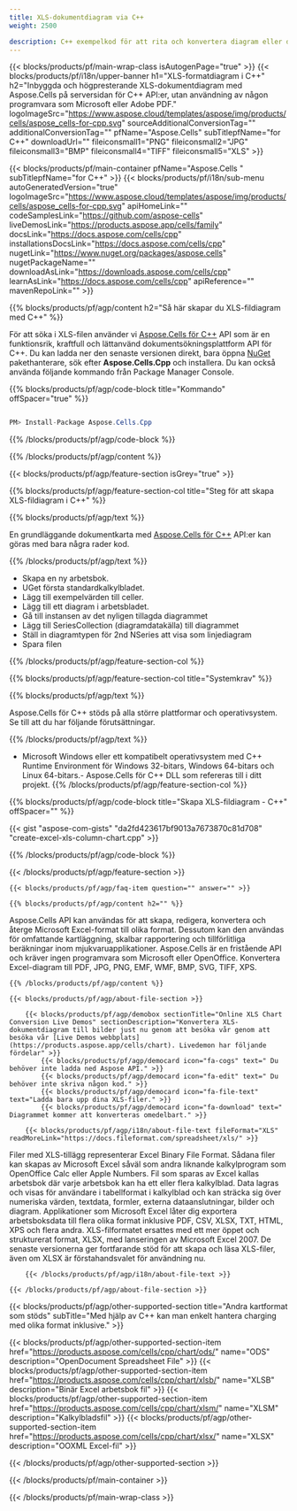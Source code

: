 ```yaml
---
title: XLS-dokumentdiagram via C++ 
weight: 2500

description: C++ exempelkod för att rita och konvertera diagram eller diagram i XLS-fil i C++ Runtime Environment för Windows 32-bitars, Windows 64-bitars och Linux 64-bitars.
---
```

{{< blocks/products/pf/main-wrap-class isAutogenPage="true" >}}
{{< blocks/products/pf/i18n/upper-banner h1="XLS-formatdiagram i C++" h2="Inbyggda och högpresterande XLS-dokumentdiagram med Aspose.Cells på serversidan för C++ API:er, utan användning av någon programvara som Microsoft eller Adobe PDF." logoImageSrc="https://www.aspose.cloud/templates/aspose/img/products/cells/aspose_cells-for-cpp.svg" sourceAdditionalConversionTag="" additionalConversionTag="" pfName="Aspose.Cells" subTitlepfName="for C++" downloadUrl="" fileiconsmall1="PNG" fileiconsmall2="JPG" fileiconsmall3="BMP" fileiconsmall4="TIFF" fileiconsmall5="XLS" >}}

{{< blocks/products/pf/main-container pfName="Aspose.Cells " subTitlepfName="for C++" >}}
{{< blocks/products/pf/i18n/sub-menu autoGeneratedVersion="true" logoImageSrc="https://www.aspose.cloud/templates/aspose/img/products/cells/aspose_cells-for-cpp.svg" apiHomeLink="" codeSamplesLink="https://github.com/aspose-cells" liveDemosLink="https://products.aspose.app/cells/family" docsLink="https://docs.aspose.com/cells/cpp" installationsDocsLink="https://docs.aspose.com/cells/cpp" nugetLink="https://www.nuget.org/packages/aspose.cells" nugetPackageName="" downloadAsLink="https://downloads.aspose.com/cells/cpp" learnAsLink="https://docs.aspose.com/cells/cpp" apiReference="" mavenRepoLink="" >}}

{{% blocks/products/pf/agp/content h2="Så här skapar du XLS-fildiagram med C++" %}}

 För att söka i XLS-filen använder vi
 [Aspose.Cells för C++](https://products.aspose.com/cells/cpp) 
 API som är en funktionsrik, kraftfull och lättanvänd dokumentsökningsplattform API för C++. Du kan ladda ner den senaste versionen direkt, bara öppna
 [NuGet](https://www.nuget.org/packages/aspose.cells) 
 pakethanterare, sök efter
 **Aspose.Cells.Cpp** 
 och installera. Du kan också använda följande kommando från Package Manager Console.

{{% blocks/products/pf/agp/code-block title="Kommando" offSpacer="true" %}}

```cs

PM> Install-Package Aspose.Cells.Cpp


```

{{% /blocks/products/pf/agp/code-block %}}

{{% /blocks/products/pf/agp/content %}}

{{< blocks/products/pf/agp/feature-section isGrey="true" >}}

{{% blocks/products/pf/agp/feature-section-col title="Steg för att skapa XLS-fildiagram i C++" %}}

{{% blocks/products/pf/agp/text %}}

 En grundläggande dokumentkarta med
 [Aspose.Cells för C++](https://products.aspose.com/cells/cpp) 
 API:er kan göras med bara några rader kod.

{{% /blocks/products/pf/agp/text %}}

+ Skapa en ny arbetsbok.
+ UGet första standardkalkylbladet.
+ Lägg till exempelvärden till celler.
+ Lägg till ett diagram i arbetsbladet.
+ Gå till instansen av det nyligen tillagda diagrammet
+ Lägg till SeriesCollection (diagramdatakälla) till diagrammet
+ Ställ in diagramtypen för 2nd NSeries att visa som linjediagram
+ Spara filen

{{% /blocks/products/pf/agp/feature-section-col %}}

{{% blocks/products/pf/agp/feature-section-col title="Systemkrav" %}}

{{% blocks/products/pf/agp/text %}}

 Aspose.Cells för C++ stöds på alla större plattformar och operativsystem. Se till att du har följande förutsättningar.

{{% /blocks/products/pf/agp/text %}}

- Microsoft Windows eller ett kompatibelt operativsystem med C++ Runtime Environment för Windows 32-bitars, Windows 64-bitars och Linux 64-bitars.- Aspose.Cells för C++ DLL som refereras till i ditt projekt.
{{% /blocks/products/pf/agp/feature-section-col %}}

{{% blocks/products/pf/agp/code-block title="Skapa XLS-fildiagram - C++" offSpacer="" %}}

{{< gist "aspose-com-gists" "da2fd423617bf9013a7673870c81d708" "create-excel-xls-column-chart.cpp" >}}

{{% /blocks/products/pf/agp/code-block %}}

{{< /blocks/products/pf/agp/feature-section >}}

    {{< blocks/products/pf/agp/faq-item question="" answer="" >}}
 

<!-- aboutfile Starts -->

    {{% blocks/products/pf/agp/content h2="" %}}

Aspose.Cells API kan användas för att skapa, redigera, konvertera och återge Microsoft Excel-format till olika format. Dessutom kan den användas för omfattande kartläggning, skalbar rapportering och tillförlitliga beräkningar inom mjukvaruapplikationer. Aspose.Cells är en fristående API och kräver ingen programvara som Microsoft eller OpenOffice. Konvertera Excel-diagram till PDF, JPG, PNG, EMF, WMF, BMP, SVG, TIFF, XPS.

    {{% /blocks/products/pf/agp/content %}}

    {{< blocks/products/pf/agp/about-file-section >}}

        {{< blocks/products/pf/agp/demobox sectionTitle="Online XLS Chart Conversion Live Demos" sectionDescription="Konvertera XLS-dokumentdiagram till bilder just nu genom att besöka vår genom att besöka vår [Live Demos webbplats](https://products.aspose.app/cells/chart). Livedemon har följande fördelar" >}}
            {{< blocks/products/pf/agp/democard icon="fa-cogs" text=" Du behöver inte ladda ned Aspose API." >}}
            {{< blocks/products/pf/agp/democard icon="fa-edit" text=" Du behöver inte skriva någon kod." >}}
            {{< blocks/products/pf/agp/democard icon="fa-file-text" text="Ladda bara upp dina XLS-filer." >}}
            {{< blocks/products/pf/agp/democard icon="fa-download" text=" Diagrammet kommer att konverteras omedelbart." >}}

        {{< blocks/products/pf/agp/i18n/about-file-text fileFormat="XLS" readMoreLink="https://docs.fileformat.com/spreadsheet/xls/" >}}
Filer med XLS-tillägg representerar Excel Binary File Format. Sådana filer kan skapas av Microsoft Excel såväl som andra liknande kalkylprogram som OpenOffice Calc eller Apple Numbers. Fil som sparas av Excel kallas arbetsbok där varje arbetsbok kan ha ett eller flera kalkylblad. Data lagras och visas för användare i tabellformat i kalkylblad och kan sträcka sig över numeriska värden, textdata, formler, externa dataanslutningar, bilder och diagram. Applikationer som Microsoft Excel låter dig exportera arbetsboksdata till flera olika format inklusive PDF, CSV, XLSX, TXT, HTML, XPS och flera andra. XLS-filformatet ersattes med ett mer öppet och strukturerat format, XLSX, med lanseringen av Microsoft Excel 2007. De senaste versionerna ger fortfarande stöd för att skapa och läsa XLS-filer, även om XLSX är förstahandsvalet för användning nu. 

        {{< /blocks/products/pf/agp/i18n/about-file-text >}}

    {{< /blocks/products/pf/agp/about-file-section >}}

<!-- aboutfile Ends -->

{{< blocks/products/pf/agp/other-supported-section title="Andra kartformat som stöds" subTitle="Med hjälp av C++ kan man enkelt hantera charging med olika format inklusive." >}}

{{< blocks/products/pf/agp/other-supported-section-item href="https://products.aspose.com/cells/cpp/chart/ods/" name="ODS" description="OpenDocument Spreadsheet File" >}}
{{< blocks/products/pf/agp/other-supported-section-item href="https://products.aspose.com/cells/cpp/chart/xlsb/" name="XLSB" description="Binär Excel arbetsbok fil" >}}
{{< blocks/products/pf/agp/other-supported-section-item href="https://products.aspose.com/cells/cpp/chart/xlsm/" name="XLSM" description="Kalkylbladsfil" >}}
{{< blocks/products/pf/agp/other-supported-section-item href="https://products.aspose.com/cells/cpp/chart/xlsx/" name="XLSX" description="OOXML Excel-fil" >}}

{{< /blocks/products/pf/agp/other-supported-section >}}

{{< /blocks/products/pf/main-container >}}
    
{{< /blocks/products/pf/main-wrap-class >}}
